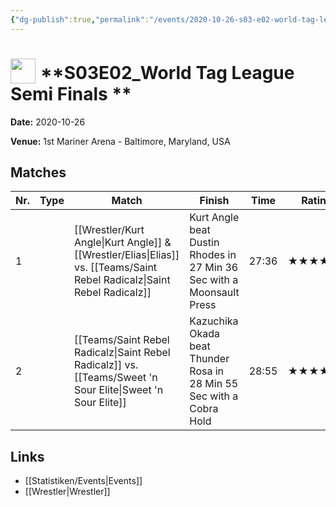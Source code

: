 ```yaml
---
{"dg-publish":true,"permalink":"/events/2020-10-26-s03-e02-world-tag-league-semi-finals/","title":"S03E02_World Tag League Semi Finals ","noteIcon":""}
---
```



# <img src="https://github.com/CptSpaulding1980/choke-slam-wrestling/releases/download/images/ChokeSlam.png" width="40" style="vertical-align:bottom; margin-right:8px;">**S03E02_World Tag League Semi Finals **

**Date:** 2020-10-26

**Venue:** 1st Mariner Arena - Baltimore, Maryland, USA

## Matches

| Nr. | Type | Match | Finish | Time | Rating | Score |
|-----|------|-------|--------|------|--------|-------|
| 1 |  | [[Wrestler/Kurt Angle\|Kurt Angle]] & [[Wrestler/Elias\|Elias]] vs. [[Teams/Saint Rebel Radicalz\|Saint Rebel Radicalz]] | Kurt Angle beat Dustin Rhodes in 27 Min 36 Sec with a Moonsault Press | 27:36 | ★★★★1/2 | 94 |
| 2 |  | [[Teams/Saint Rebel Radicalz\|Saint Rebel Radicalz]] vs. [[Teams/Sweet 'n Sour Elite\|Sweet 'n Sour Elite]] | Kazuchika Okada beat Thunder Rosa in 28 Min 55 Sec with a Cobra Hold | 28:55 | ★★★★3/4 | 96 |

## Links
- [[Statistiken/Events\|Events]]
- [[Wrestler\|Wrestler]]

